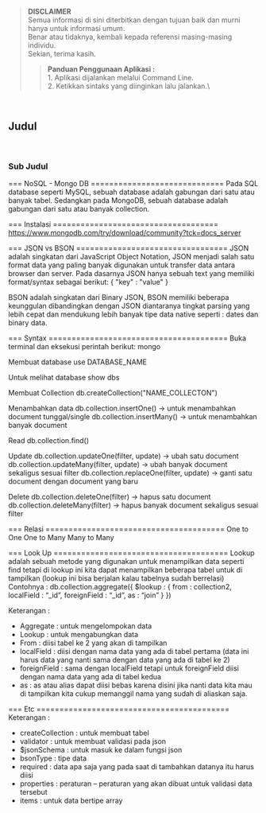 >**DISCLAIMER**\
>Semua informasi di sini diterbitkan dengan tujuan baik dan murni hanya untuk informasi umum.\
>Benar atau tidaknya, kembali kepada referensi masing-masing individu.\
>Sekian, terima kasih.
>
>>**Panduan Penggunaan Aplikasi :**\
>		1. Aplikasi dijalankan melalui Command Line.\
>               2. Ketikkan sintaks yang diinginkan lalu jalankan.\

&nbsp;
## Judul

&nbsp;
### Sub Judul

=== NoSQL - Mongo DB =============================
Pada SQL database seperti MySQL, sebuah database adalah gabungan dari satu atau banyak tabel.
Sedangkan pada MongoDB, sebuah database adalah gabungan dari satu atau banyak collection.


=== Instalasi ====================================
https://www.mongodb.com/try/download/community?tck=docs_server


=== JSON vs BSON =================================
JSON adalah singkatan dari JavaScript Object Notation, JSON menjadi salah satu format data yang paling banyak
digunakan untuk transfer data antara browser dan server.
Pada dasarnya JSON hanya sebuah text yang memiliki format/syntax sebagai berikut:
	{
	"key" : "value"
	}

BSON adalah singkatan dari Binary JSON, BSON memiliki beberapa keunggulan dibandingkan dengan
JSON diantaranya tingkat parsing yang lebih cepat dan mendukung lebih banyak tipe data native seperti :
dates dan binary data.


=== Syntax =======================================
Buka terminal dan eksekusi perintah berikut:
	mongo

Membuat database
	use DATABASE_NAME

Untuk melihat database
	show dbs

Membuat Collection
	db.createCollection("NAME_COLLECTON")

Menambahkan data
	db.collection.insertOne()	-> untuk menambahkan document tunggal/single
	db.collection.insertMany()	-> untuk menambahkan banyak document

Read
	db.collection.find()

Update
	db.collection.updateOne(filter, update)	-> ubah satu document
	db.collection.updateMany(filter, update)	-> ubah banyak document sekaligus sesuai filter
	db.collection.replaceOne(filter, update)	-> ganti satu document dengan document yang baru

Delete
	db.collection.deleteOne(filter)	-> hapus satu document
	db.collection.deleteMany(filter)	-> hapus banyak document sekaligus sesuai filter


=== Relasi =======================================
One to One
One to Many
Many to Many


=== Look Up ======================================
Lookup adalah sebuah metode yang digunakan untuk menampilkan data seperti find tetapi di lookup ini kita
dapat menampilkan beberapa tabel untuk di tampilkan (lookup ini bisa berjalan kalau tabelnya sudah
berrelasi)
Contohnya :
	db.collection.aggregate({ $lookup : { from : collection2, localField : “_id”, foreignField : “_id”, as : “join” } })

Keterangan :
- Aggregate		: untuk mengelompokan data
- Lookup		: untuk mengabungkan data
- From		: diisi tabel ke 2 yang akan di tampilkan
- localField	: diisi dengan nama data yang ada di tabel pertama (data ini harus data yang nanti sama dengan data yang ada di tabel ke 2)
- foreignField 	: sama dengan localField tetapi untuk foreignField diisi dengan nama data yang ada di tabel kedua
- as 			: as atau alias dapat diisi bebas karena disini jika nanti data kita mau di tampilkan kita cukup memanggil nama yang sudah di aliaskan saja.


=== Etc ==========================================
Keterangan :
- createCollection	: untuk membuat tabel
- validator 		: untuk membuat validasi pada json
- $jsonSchema 		: untuk masuk ke dalam fungsi json
- bsonType			: tipe data
- required 			: data apa saja yang pada saat di tambahkan datanya itu harus diisi
- properties 		: peraturan – peraturan yang akan dibuat untuk validasi data tersebut
- items			: untuk data bertipe array

&nbsp;